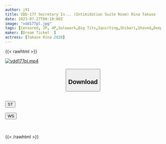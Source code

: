 ```yaml
---
author: j91
title: VDD-177 Secretary In... (Intimidation Suite Room) Rina Takase
date: 2023-07-27T00:10:00Z
image: "vdd177pl.jpg"
tags: [Censored, 3P, 4P,Solowork,Big Tits,Squirting,Shibari,Shaved,Deep Throating,Secretary,Submissive Woman	]
maker: [Dream Ticket  ]
actress: [Takase Rina 2020]
---
```



{{< rawhtml >}}

<div class="video" data-videoid="1PrMkX34ewieOLd">
    <a href="javascript:;">
        <img src="https://my.j91.asia/posts/vdd177pl/vdd177pl.jpg" width="WIDTH" height="HEIGHT" alt="vdd177pl.mp4" loading="lazy">
    </a>
</div>

<script type="text/javascript" src="https://j91.asia/asset/on-demand-st.js"></script>

<br>
  <link rel="stylesheet" href="https://j91.asia/asset/bs5.css">
  
  <center>
  <button class="btn btn-primary" type="button" data-bs-toggle="collapse" data-bs-target=".multi-collapse" aria-expanded="false" aria-controls="multiCollapseExample1 multiCollapseExample2"><h2>Download</h2></button></center>
</p>
<div class="row">
  <div class="col">
    <div class="collapse multi-collapse" id="multiCollapseExample1">
      <div class="card card-body">
	      	      <br>
<div class="buttons">  
<a href="https://streamtape.to/v/1PrMkX34ewieOLd"><button class="btn-hover color-3"><i class="fa fa-download"></i> ST</button></a></div>
    </div>
  </div>
</div>
  <div class="col">
    <div class="collapse multi-collapse" id="multiCollapseExample2">
      <div class="card card-body">
	      <br>
<div class="buttons">
    <a href="https://wolfstream.tv/62c9wl087vz3.html"><button class="btn-hover color-9"><i class="fa fa-download"></i> WS</button></a></div>
<br><br>
      </div>
    </div>
  </div>
</div>

{{< /rawhtml >}}